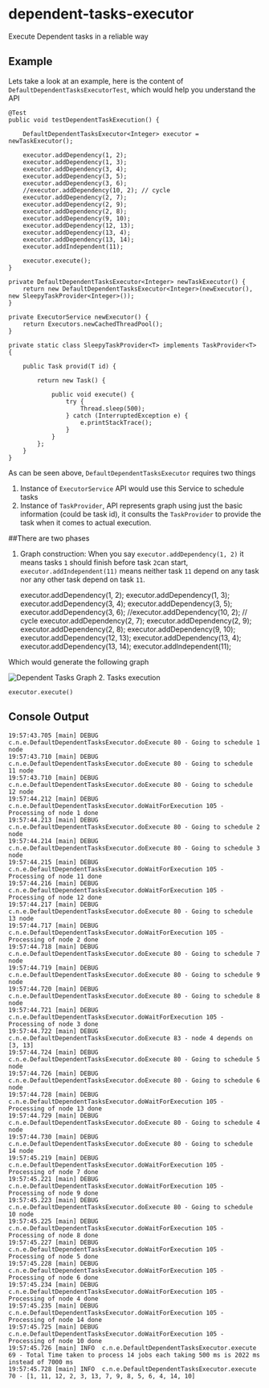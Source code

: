 # dependent-tasks-executor
Execute Dependent tasks in a reliable way

## Example
Lets take a look at an example, here is the content of `DefaultDependentTasksExecutorTest`, which would help you understand the API
   

	@Test
	public void testDependentTaskExecution() {

		DefaultDependentTasksExecutor<Integer> executor = newTaskExecutor();

        executor.addDependency(1, 2);
        executor.addDependency(1, 3);
        executor.addDependency(3, 4);
        executor.addDependency(3, 5);
        executor.addDependency(3, 6);
        //executor.addDependency(10, 2); // cycle
        executor.addDependency(2, 7);
        executor.addDependency(2, 9);
        executor.addDependency(2, 8);
        executor.addDependency(9, 10);
        executor.addDependency(12, 13);
        executor.addDependency(13, 4);
        executor.addDependency(13, 14);
        executor.addIndependent(11);

        executor.execute();
	}

	private DefaultDependentTasksExecutor<Integer> newTaskExecutor() {
		return new DefaultDependentTasksExecutor<Integer>(newExecutor(), new SleepyTaskProvider<Integer>());
	}

	private ExecutorService newExecutor() {
		return Executors.newCachedThreadPool();
	}

	private static class SleepyTaskProvider<T> implements TaskProvider<T> {

		public Task provid(T id) {

			return new Task() {

				public void execute() {
					try {
						Thread.sleep(500);
					} catch (InterruptedException e) {
						e.printStackTrace();
					}
				}
			};
		}		
	}

As can be seen above, `DefaultDependentTasksExecutor` requires two things
1. Instance of `ExecutorService` API would use this Service to schedule tasks
2. Instance of `TaskProvider`, API represents graph using just the basic information (could be task id), it consults the `TaskProvider` to provide the task when it comes to actual execution.

##There are two phases

1. Graph construction: When you say `executor.addDependency(1, 2)` it means tasks `1` should finish before task `2`can start, `executor.addIndependent(11)` means neither task `11` depend on any task nor any other task depend on task `11`.

    
	 executor.addDependency(1, 2);
    executor.addDependency(1, 3);
    executor.addDependency(3, 4);
    executor.addDependency(3, 5);
    executor.addDependency(3, 6);
    //executor.addDependency(10, 2); // cycle
    executor.addDependency(2, 7);
    executor.addDependency(2, 9);
    executor.addDependency(2, 8);
    executor.addDependency(9, 10);
    executor.addDependency(12, 13);
    executor.addDependency(13, 4);
    executor.addDependency(13, 14);
    executor.addIndependent(11);
    
Which would generate the following graph

![Dependent Tasks Graph](http://s29.postimg.org/fhnct6wjr/dependent_tasks_graph.png)
2. Tasks execution
    
	executor.execute()
   
## Console Output

    
    19:57:43.705 [main] DEBUG c.n.e.DefaultDependentTasksExecutor.doExecute 80 - Going to schedule 1 node
    19:57:43.710 [main] DEBUG c.n.e.DefaultDependentTasksExecutor.doExecute 80 - Going to schedule 11 node
    19:57:43.710 [main] DEBUG c.n.e.DefaultDependentTasksExecutor.doExecute 80 - Going to schedule 12 node
    19:57:44.212 [main] DEBUG c.n.e.DefaultDependentTasksExecutor.doWaitForExecution 105 - Processing of node 1 done
    19:57:44.213 [main] DEBUG c.n.e.DefaultDependentTasksExecutor.doExecute 80 - Going to schedule 2 node
    19:57:44.214 [main] DEBUG c.n.e.DefaultDependentTasksExecutor.doExecute 80 - Going to schedule 3 node
    19:57:44.215 [main] DEBUG c.n.e.DefaultDependentTasksExecutor.doWaitForExecution 105 - Processing of node 11 done
    19:57:44.216 [main] DEBUG c.n.e.DefaultDependentTasksExecutor.doWaitForExecution 105 - Processing of node 12 done
    19:57:44.217 [main] DEBUG c.n.e.DefaultDependentTasksExecutor.doExecute 80 - Going to schedule 13 node
    19:57:44.717 [main] DEBUG c.n.e.DefaultDependentTasksExecutor.doWaitForExecution 105 - Processing of node 2 done
    19:57:44.718 [main] DEBUG c.n.e.DefaultDependentTasksExecutor.doExecute 80 - Going to schedule 7 node
    19:57:44.719 [main] DEBUG c.n.e.DefaultDependentTasksExecutor.doExecute 80 - Going to schedule 9 node
    19:57:44.720 [main] DEBUG c.n.e.DefaultDependentTasksExecutor.doExecute 80 - Going to schedule 8 node
    19:57:44.721 [main] DEBUG c.n.e.DefaultDependentTasksExecutor.doWaitForExecution 105 - Processing of node 3 done
    19:57:44.722 [main] DEBUG c.n.e.DefaultDependentTasksExecutor.doExecute 83 - node 4 depends on [3, 13]
    19:57:44.724 [main] DEBUG c.n.e.DefaultDependentTasksExecutor.doExecute 80 - Going to schedule 5 node
    19:57:44.726 [main] DEBUG c.n.e.DefaultDependentTasksExecutor.doExecute 80 - Going to schedule 6 node
    19:57:44.728 [main] DEBUG c.n.e.DefaultDependentTasksExecutor.doWaitForExecution 105 - Processing of node 13 done
    19:57:44.729 [main] DEBUG c.n.e.DefaultDependentTasksExecutor.doExecute 80 - Going to schedule 4 node
    19:57:44.730 [main] DEBUG c.n.e.DefaultDependentTasksExecutor.doExecute 80 - Going to schedule 14 node
    19:57:45.219 [main] DEBUG c.n.e.DefaultDependentTasksExecutor.doWaitForExecution 105 - Processing of node 7 done
    19:57:45.221 [main] DEBUG c.n.e.DefaultDependentTasksExecutor.doWaitForExecution 105 - Processing of node 9 done
    19:57:45.223 [main] DEBUG c.n.e.DefaultDependentTasksExecutor.doExecute 80 - Going to schedule 10 node
    19:57:45.225 [main] DEBUG c.n.e.DefaultDependentTasksExecutor.doWaitForExecution 105 - Processing of node 8 done
    19:57:45.227 [main] DEBUG c.n.e.DefaultDependentTasksExecutor.doWaitForExecution 105 - Processing of node 5 done
    19:57:45.228 [main] DEBUG c.n.e.DefaultDependentTasksExecutor.doWaitForExecution 105 - Processing of node 6 done
    19:57:45.234 [main] DEBUG c.n.e.DefaultDependentTasksExecutor.doWaitForExecution 105 - Processing of node 4 done
    19:57:45.235 [main] DEBUG c.n.e.DefaultDependentTasksExecutor.doWaitForExecution 105 - Processing of node 14 done
    19:57:45.725 [main] DEBUG c.n.e.DefaultDependentTasksExecutor.doWaitForExecution 105 - Processing of node 10 done
    19:57:45.726 [main] INFO  c.n.e.DefaultDependentTasksExecutor.execute 69 - Total Time taken to process 14 jobs each taking 500 ms is 2022 ms instead of 7000 ms
    19:57:45.728 [main] INFO  c.n.e.DefaultDependentTasksExecutor.execute 70 - [1, 11, 12, 2, 3, 13, 7, 9, 8, 5, 6, 4, 14, 10]


